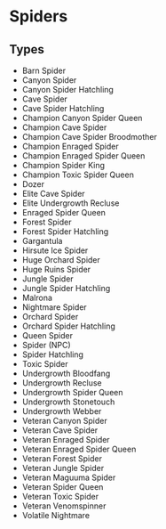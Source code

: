 # Spiders
## Types
* Barn Spider
* Canyon Spider
* Canyon Spider Hatchling
* Cave Spider
* Cave Spider Hatchling
* Champion Canyon Spider Queen
* Champion Cave Spider
* Champion Cave Spider Broodmother
* Champion Enraged Spider
* Champion Enraged Spider Queen
* Champion Spider King
* Champion Toxic Spider Queen
* Dozer
* Elite Cave Spider
* Elite Undergrowth Recluse
* Enraged Spider Queen
* Forest Spider
* Forest Spider Hatchling
* Gargantula
* Hirsute Ice Spider
* Huge Orchard Spider
* Huge Ruins Spider
* Jungle Spider
* Jungle Spider Hatchling
* Malrona
* Nightmare Spider
* Orchard Spider
* Orchard Spider Hatchling
* Queen Spider
* Spider (NPC)
* Spider Hatchling
* Toxic Spider
* Undergrowth Bloodfang
* Undergrowth Recluse
* Undergrowth Spider Queen
* Undergrowth Stonetouch
* Undergrowth Webber
* Veteran Canyon Spider
* Veteran Cave Spider
* Veteran Enraged Spider
* Veteran Enraged Spider Queen
* Veteran Forest Spider
* Veteran Jungle Spider
* Veteran Maguuma Spider
* Veteran Spider Queen
* Veteran Toxic Spider
* Veteran Venomspinner
* Volatile Nightmare
